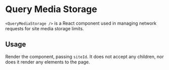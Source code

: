 # Query Media Storage

`<QueryMediaStorage />` is a React component used in managing network requests for site media storage limits.

## Usage

Render the component, passing `siteId`. It does not accept any children, nor does it render any elements to the page.

